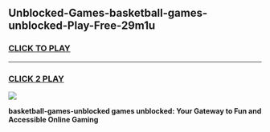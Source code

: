 
## Unblocked-Games-basketball-games-unblocked-Play-Free-29m1u
<h3>
<a href="https://premium76.site?title=basketball-games-unblocked&ref=21A">CLICK TO PLAY</a></h3>
<hr>

<h3>
<a href="https://premium76.site?title=basketball-games-unblocked&ref=21A">CLICK 2 PLAY</a>
  
</h3>

<a href="https://premium76.site?title=basketball-games-unblocked&ref=21A"><img src="https://clearcache.store/games.png"></a>


**basketball-games-unblocked games unblocked: Your Gateway to Fun and Accessible Online Gaming**

